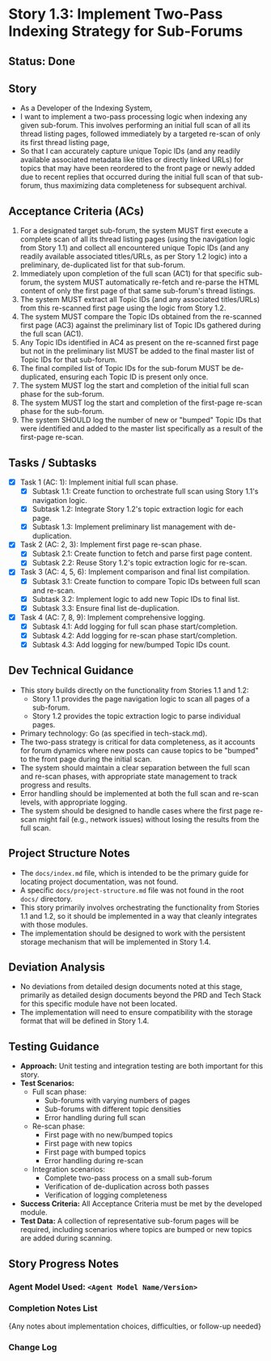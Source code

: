 # Story 1.3: Implement Two-Pass Indexing Strategy for Sub-Forums

## Status: Done

## Story

- As a Developer of the Indexing System,
- I want to implement a two-pass processing logic when indexing any given sub-forum. This involves performing an initial full scan of all its thread listing pages, followed immediately by a targeted re-scan of only its first thread listing page,
- So that I can accurately capture unique Topic IDs (and any readily available associated metadata like titles or directly linked URLs) for topics that may have been reordered to the front page or newly added due to recent replies that occurred during the initial full scan of that sub-forum, thus maximizing data completeness for subsequent archival.

## Acceptance Criteria (ACs)

1. For a designated target sub-forum, the system MUST first execute a complete scan of all its thread listing pages (using the navigation logic from Story 1.1) and collect all encountered unique Topic IDs (and any readily available associated titles/URLs, as per Story 1.2 logic) into a preliminary, de-duplicated list for that sub-forum.
2. Immediately upon completion of the full scan (AC1) for that specific sub-forum, the system MUST automatically re-fetch and re-parse the HTML content of only the first page of that same sub-forum's thread listings.
3. The system MUST extract all Topic IDs (and any associated titles/URLs) from this re-scanned first page using the logic from Story 1.2.
4. The system MUST compare the Topic IDs obtained from the re-scanned first page (AC3) against the preliminary list of Topic IDs gathered during the full scan (AC1).
5. Any Topic IDs identified in AC4 as present on the re-scanned first page but not in the preliminary list MUST be added to the final master list of Topic IDs for that sub-forum.
6. The final compiled list of Topic IDs for the sub-forum MUST be de-duplicated, ensuring each Topic ID is present only once.
7. The system MUST log the start and completion of the initial full scan phase for the sub-forum.
8. The system MUST log the start and completion of the first-page re-scan phase for the sub-forum.
9. The system SHOULD log the number of new or "bumped" Topic IDs that were identified and added to the master list specifically as a result of the first-page re-scan.

## Tasks / Subtasks

- [x] Task 1 (AC: 1): Implement initial full scan phase.
  - [x] Subtask 1.1: Create function to orchestrate full scan using Story 1.1\'s navigation logic.
  - [x] Subtask 1.2: Integrate Story 1.2\'s topic extraction logic for each page.
  - [x] Subtask 1.3: Implement preliminary list management with de-duplication.
- [x] Task 2 (AC: 2, 3): Implement first page re-scan phase.
  - [x] Subtask 2.1: Create function to fetch and parse first page content.
  - [x] Subtask 2.2: Reuse Story 1.2\'s topic extraction logic for re-scan.
- [x] Task 3 (AC: 4, 5, 6): Implement comparison and final list compilation.
  - [x] Subtask 3.1: Create function to compare Topic IDs between full scan and re-scan.
  - [x] Subtask 3.2: Implement logic to add new Topic IDs to final list.
  - [x] Subtask 3.3: Ensure final list de-duplication.
- [x] Task 4 (AC: 7, 8, 9): Implement comprehensive logging.
  - [x] Subtask 4.1: Add logging for full scan phase start/completion.
  - [x] Subtask 4.2: Add logging for re-scan phase start/completion.
  - [x] Subtask 4.3: Add logging for new/bumped Topic IDs count.

## Dev Technical Guidance

- This story builds directly on the functionality from Stories 1.1 and 1.2:
  - Story 1.1 provides the page navigation logic to scan all pages of a sub-forum.
  - Story 1.2 provides the topic extraction logic to parse individual pages.
- Primary technology: Go (as specified in tech-stack.md).
- The two-pass strategy is critical for data completeness, as it accounts for forum dynamics where new posts can cause topics to be "bumped" to the front page during the initial scan.
- The system should maintain a clear separation between the full scan and re-scan phases, with appropriate state management to track progress and results.
- Error handling should be implemented at both the full scan and re-scan levels, with appropriate logging.
- The system should be designed to handle cases where the first page re-scan might fail (e.g., network issues) without losing the results from the full scan.

## Project Structure Notes

- The `docs/index.md` file, which is intended to be the primary guide for locating project documentation, was not found.
- A specific `docs/project-structure.md` file was not found in the root `docs/` directory.
- This story primarily involves orchestrating the functionality from Stories 1.1 and 1.2, so it should be implemented in a way that cleanly integrates with those modules.
- The implementation should be designed to work with the persistent storage mechanism that will be implemented in Story 1.4.

## Deviation Analysis

- No deviations from detailed design documents noted at this stage, primarily as detailed design documents beyond the PRD and Tech Stack for this specific module have not been located.
- The implementation will need to ensure compatibility with the storage format that will be defined in Story 1.4.

## Testing Guidance

- **Approach:** Unit testing and integration testing are both important for this story.
- **Test Scenarios:**
  - Full scan phase:
    - Sub-forums with varying numbers of pages
    - Sub-forums with different topic densities
    - Error handling during full scan
  - Re-scan phase:
    - First page with no new/bumped topics
    - First page with new topics
    - First page with bumped topics
    - Error handling during re-scan
  - Integration scenarios:
    - Complete two-pass process on a small sub-forum
    - Verification of de-duplication across both passes
    - Verification of logging completeness
- **Success Criteria:** All Acceptance Criteria must be met by the developed module.
- **Test Data:** A collection of representative sub-forum pages will be required, including scenarios where topics are bumped or new topics are added during scanning.

## Story Progress Notes

### Agent Model Used: `<Agent Model Name/Version>`

### Completion Notes List
{Any notes about implementation choices, difficulties, or follow-up needed}

### Change Log 
